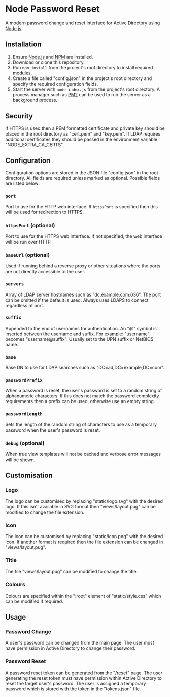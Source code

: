 # Node Password Reset
A modern password change and reset interface for Active Directory using [Node.js](https://nodejs.org/).
## Installation
1. Ensure [Node.js](https://nodejs.org/) and [NPM](https://www.npmjs.com/) are installed.
2. Download or clone this repository.
3. Run `npm install` from the project's root directory to install required modules.
4. Create a file called "config.json" in the project's root directory and specify the required configuration fields.
5. Start the server with `node index.js` from the project's root directory. A process manager such as [PM2](https://pm2.keymetrics.io/) can be used to run the server as a background process.
## Security
If HTTPS is used then a PEM formatted certificate and private key should be placed in the root directory as "cert.pem" and "key.pem". If LDAP requires additional certificates they should be passed in the environment variable "NODE_EXTRA_CA_CERTS".
## Configuration
Configuration options are stored in the JSON file "config.json" in the root directory. All fields are required unless marked as optional. Possible fields are listed below:
### `port`
Port to use for the HTTP web interface. If `httpsPort` is specified then this will be used for redirection to HTTPS.
### `httpsPort` (optional)
Port to use for the HTTPS web interface. If not specified, the web interface will be run over HTTP.
### `baseUrl` (optional)
Used if running behind a reverse proxy or other situations where the ports are not directly accessible to the user.
### `servers`
Array of LDAP server hostnames such as "dc.example.com:636". The port can be omitted if the default is used. Always uses LDAPS to connect regardless of port.
### `suffix`
Appended to the end of usernames for authentication. An "@" symbol is inserted between the username and suffix. For example: "username" becomes "username@suffix". Usually set to the UPN suffix or NetBIOS name.
### `base`
Base DN to use for LDAP searches such as "DC=ad,DC=example,DC=com".
### `passwordPrefix`
When a password is reset, the user's password is set to a random string of alphanumeric characters. If this does not match the password complexity requirements then a prefix can be used, otherwise use an empty string.
### `passwordLength`
Sets the length of the random string of characters to use as a temporary password when the user's password is reset.
### `debug` (optional)
When true view templates will not be cached and verbose error messages will be shown.
## Customisation
### Logo
The logo can be customised by replacing "static/logo.svg" with the desired logo. If this isn't available in SVG format then "views/layout.pug" can be modified to change the file extension.
### Icon
The icon can be customised by replacing "static/icon.png" with the desired icon. If another format is required then the file extension can be changed in "views/layout.pug".
### Title
The file "views/layout.pug" can be modified to change the title.
### Colours
Colours are specified within the ":root" element of "static/style.css" which can be modified if required.
## Usage
### Password Change
A user's password can be changed from the main page. The user must have permission in Active Directory to change their password.
### Password Reset
A password reset token can be generated from the "/reset" page. The user generating the reset token must have permission within Active Directory to reset the target user's password. The user is assigned a temporary password which is stored with the token in the "tokens.json" file.